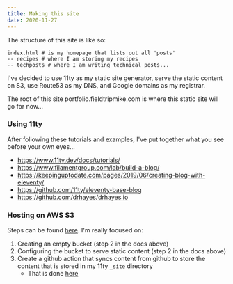 ```yaml
---
title: Making this site
date: 2020-11-27
---
```

The structure of this site is like so:
```
index.html # is my homepage that lists out all 'posts'
-- recipes # where I am storing my recipes
-- techposts # where I am writing technical posts...
```

I've decided to use 11ty as my static site generator, serve the static content on S3, use Route53 as my DNS, and Google domains as my registrar.

The root of this site portfolio.fieldtripmike.com is where this static site will go for now...

### Using 11ty
After following these tutorials and examples, I've put together what you see before your own eyes...
- https://www.11ty.dev/docs/tutorials/
- https://www.filamentgroup.com/lab/build-a-blog/
- https://keepinguptodate.com/pages/2019/06/creating-blog-with-eleventy/
- https://github.com/11ty/eleventy-base-blog
- https://github.com/drhayes/drhayes.io

### Hosting on AWS S3
Steps can be found [here](https://docs.aws.amazon.com/AmazonS3/latest/dev/website-hosting-custom-domain-walkthrough.html). I'm really focused on:
1. Creating an empty bucket (step 2 in the docs above)
2. Configuring the bucket to serve static content (step 2 in the docs above)
3. Create a github action that syncs content from github to store the content that is stored in my 11ty `_site` directory
    - That is done [here](https://github.com/mikemartin1090/portfolio/blob/af75bff3980d3a3059d8c10a4feb02581f36cde1/.github/workflows/workflow.yml)